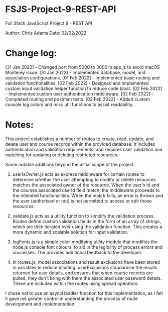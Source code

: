 # FSJS-Project-9-REST-API

Full Stack JavaScript Project 9 - REST API

Author: Chris Adams
Date: 02/02/2022

# Change log:

[31 Jan 2022] - Changed port from 5000 to 3000 in app.js to avoid macOS Monterey issue.
[31 Jan 2022] - Implemented database, model, and association configurations.
[01 Feb 2022] - Implemented basic routing and validation functionalities.
[02 Feb 2022] - Designed and implemented custom input validation helper function to reduce code bloat.
[02 Feb 2022] - Implemented custom user authentication middleware.
[02 Feb 2022] - Completed routing and postman tests.
[02 Feb 2022] - Added custom console log colors and misc util functions to assist readability.

# Notes:

This project establishes a number of routes to create, read, update, and delete user and course records within the provided database. It includes authentication and validation requirements, and requires user validation and matching for updating or deleting restricted resources.

Some notable additions beyond the initial scope of the project:

1. userIsOwner.js acts as express middleware for certain routes to determine whether the user attempting to modify or delete resources matches the associated owner of the resource. When the user's id and the courses associated userId field match, the middleware proceeds to the intended functionalities. When the match fails, an error is thrown and the user (authorised or not) is not permitted to access or edit those resources.

2. validate.js acts as a utility function to simplify the validation process. Routes define custom validation fields in the form of an array of strings, which are then iterated over using the validation function. This creates a more dynamic and scalable solution for input validation.

3. logFonts.js is a simple color-modifying utility module that modifies the node.js console font colours, to aid in the legibility of process errors and successes. The provides additional feedback to the developer.

4. In routes.js, model associations and result exclusions have been stored in variables to reduce bloating. userExclusions standardise the results returned for user details, and ensures that when course records are pulled, they don't bring with them the associated user password details. These are included within the routes using spread operators.

I chose not to use an asyncHandler function for this implementation, as I felt it gave me greater control in understanding the process of route development and implementation.
